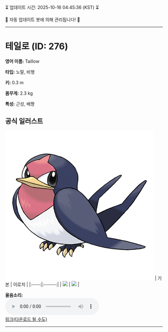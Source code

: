 
⏳ 업데이트 시간: 2025-10-16 04:45:36 (KST) ⏳

🤖 자동 업데이트 봇에 의해 관리됩니다! 🤖

---

# 테일로 (ID: 276)
**영어 이름:** Taillow

**타입:** 노말, 비행

**키:** 0.3 m

**몸무게:** 2.3 kg

**특성:** 근성, 배짱

## 공식 일러스트
![](https://raw.githubusercontent.com/PokeAPI/sprites/master/sprites/pokemon/other/official-artwork/276.png)
| 기본 | 이로치 |
|:----:|:------:|
| <img src="http://play.pokemonshowdown.com/sprites/ani/taillow.gif" width="200"> | <img src="http://play.pokemonshowdown.com/sprites/ani-shiny/taillow.gif" width="200"> |

**울음소리:**<br><audio controls src="https://raw.githubusercontent.com/PokeAPI/cries/main/cries/pokemon/latest/276.ogg"></audio><br> [링크(다운로드 될 수도)](https://raw.githubusercontent.com/PokeAPI/cries/main/cries/pokemon/latest/276.ogg)


---
